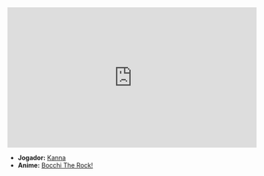 <iframe width="560" height="315" src="https://www.youtube.com/embed/dlSbEP4V-gI?si=RkOpBl2e77N5xcSd" title="YouTube video player" frameborder="0" allow="accelerometer; autoplay; clipboard-write; encrypted-media; gyroscope; picture-in-picture; web-share" referrerpolicy="strict-origin-when-cross-origin" allowfullscreen></iframe>

- **Jogador:** [Kanna](../Membros/Kanna.md)
- **Anime:** [Bocchi The Rock!](content/Animes/Bocchi%20The%20Rock!.md)